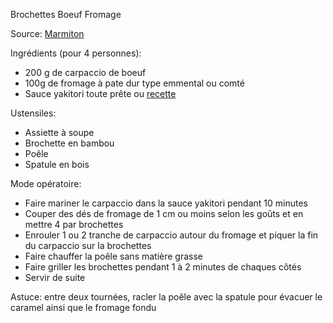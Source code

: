 Brochettes Boeuf Fromage

Source: [Marmiton](https://www.marmiton.org/recettes/recette_yakitori-boeuf-au-fromage-rapide_68293.aspx)

Ingrédients (pour 4 personnes):

- 200 g de carpaccio de boeuf
- 100g de fromage à pate dur type emmental ou comté
- Sauce yakitori toute prête ou [recette](https://github.com/nlhomme/recettes-de-cuisine/blob/main/manger/sale/sauce_yakitori.md) 

Ustensiles:

- Assiette à soupe
- Brochette en bambou
- Poêle
- Spatule en bois

Mode opératoire:

- Faire mariner le carpaccio dans la sauce yakitori pendant 10 minutes
- Couper des dés de fromage de 1 cm ou moins selon les goûts et en  mettre 4 par brochettes
- Enrouler 1 ou 2 tranche de carpaccio autour du fromage et piquer la fin du carpaccio sur la brochettes
- Faire chauffer la poêle sans matière grasse
- Faire griller les brochettes pendant 1 à 2 minutes de chaques côtés
- Servir de suite

Astuce: entre deux tournées, racler la poêle avec la spatule pour évacuer le caramel ainsi que le fromage fondu
